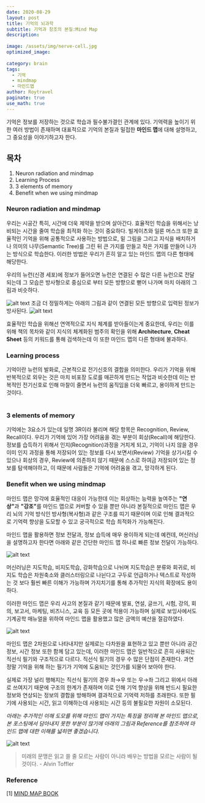 ```yaml
---
date: 2020-08-29
layout: post
title: 기억의 뇌과학
subtitle: 기억과 창조의 본질:Mind Map
description:
  
image: /assets/img/nerve-cell.jpg
optimized_image:
  
category: brain
tags:
  - 기억
  - mindmap
  - 마인드맵
author: Roytravel
paginate: true
use_math: true
---
```


기억은 정보를 저장하는 것으로 학습과 필수불가결인 관계에 있다. 기억력을 높이기 위한 여러 방법이 존재하며 대표적으로 기억의 본질과 밀접한 <strong>마인드 맵</strong>에 대해 설명하고, 그 중요성을 이야기하고자 한다.

## 목차
1. Neuron radiation and mindmap
2. Learning Process
3. 3 elements of memory
4. Benefit when we using mindmap

### Neuron radiation and mindmap

우리는 시공간 특히, 시간에 더욱 제약을 받으며 살아간다. 효율적인 학습을 위해서는 낭비되는 시간을 줄여 학습을 최적화 하는 것이 중요하다. 빌게이츠와 일론 머스크 또한 효율적인 기억을 위해 공통적으로 사용하는 방법으로, 밑 그림을 그리고 지식을 배치하거나 의미의 나무(Semantic Tree)를 그린 뒤 큰 가지를 만들고 작은 가지를 만들어 나가는 방식으로 학습한다. 이러한 방법은 우리가 흔히 알고 있는 마인드 맵의 다른 형태에 해당한다.<br>

우리의 뉴런(신경 세포)에 정보가 들어오면 뉴런은 연결된 수 많은 다른 뉴런으로 전달되는데 그 모습은 방사형으로 중심으로 부터 모든 방향으로 뻗어 나가며 마치 아래의 그림과 비슷하다.

![alt text](/assets/img/radiation.jpg)
조금 더 정밀하게는 아래의 그림과 같이 연결된 모든 방향으로 입력된 정보가 방사된다.
![alt text](/assets/img/nerve-cells-2.png)

효율적인 학습을 위해선 연역적으로 지식 체계를 받아들이는게 중요한데, 우리는 이를 위해 책의 목차와 같이 지식의 체계화된 범주의 확인을 위해 <strong>Architecture</strong>, <strong>Cheat Sheet</strong> 등의 키워드를 통해 검색하는데 이 또한 마인드 맵의 다른 형태에 불과하다.

### Learning process
기억이란 뉴런의 발화로, 근본적으로 전기신호의 결합을 의미한다. 우리가 기억을 위해 반복적으로 외우는 것은 마치 비포장 도로를 매끈하게 만드는 작업과 비슷한데 이는 반복적인 전기신호로 인해 마찰이 줄면서 뉴런의 움직임을 더욱 빠르고, 용이하게 만드는 것이다. <br><br/>

### 3 elements of memory
기억에는 3요소가 있는데 일명 3R이라 불리며 해당 항목은 Recognition, Review, Recall이다. 우리가 기억에 있어 가장 어려움을 겪는 부분이 회상(Recall)에 해당한다. 정보를 습득하기 위해서 인지(Recognition)과정을 거치게 되고, 기억이 나지 않을 경우 이미 인지 과정을 통해 저장되어 있는 정보를 다시 보면서(Review) 기억을 상기시킬 수 있으나 회상의 경우, Review에 의존하지 않기 때문에 스스로 하여금 저장되어 있는 정보를 탐색해야하고, 이 때문에 사람들은 기억에 어려움을 겪고, 망각하게 된다.<br>

### Benefit when we using mindmap
마인드 맵은 망각에 효율적인 대응이 가능한데 이는 회상하는 능력을 높여주는 <strong>"연상"</strong>과 <strong>"강조"</strong>를 마인드 맵으로 커버할 수 있을 뿐만 아니라 본질적으로 마인드 맵은 우리 뇌의 기억 방식인 방사형(복사형)과 같은 구조를 띠기 때문이며 이로 인해 결과적으로 기억력 향상을 도모할 수 있고 궁극적으로 학습 최적화가 가능해진다.<br>

마인드 맵을 활용하면 정보 전달과, 정보 습득에 매우 용이하게 되는데 예컨데, 머신러닝을 설명하고자 한다면 아래와 같은 간단한 마인드 맵 하나로 빠른 정보 전달이 가능하다.

![alt text](/assets/img/mindmap-ml.png)

머신러닝은 지도학습, 비지도학습, 강화학습으로 나뉘며 지도학습은 분류와 회귀로, 비지도 학습은 차원축소와 클러스터링으로 나뉜다고 구두로 언급하거나 텍스트로 작성하는 것 보다 훨씬 빠른 이해가 가능하며 가지치기를 통해 추가적인 지식의 확장에도 용이하다.<br>

이러한 마인드 맵은 우리 사고의 본질과 같기 때문에 발표, 연설, 글쓰기, 시험, 강의, 회의, 보고서, 마케팅, 비즈니스, 교육 등 모든 곳에 적용이 가능하며 실제로 보잉사에서도 기계공학 매뉴얼을 위하여 마인드 맵을 활용했고 많은 금액의 예산을 절감하였다.

![alt text](/assets/img/mindmap-boeing.jpg)

마인드 맵은 2차원으로 나타내지만 실제로는 다차원을 표현하고 있고 뿐만 아니라 공간 정보, 시간 정보 또한 함께 담고 있는데, 이러한 마인드 맵은 일반적으로 흔히 사용되는 직선식 필기와 구조적으로 다르다. 직선식 필기의 경우 수 많은 단점이 존재한다. 과연 정말 기억을 위해 하는 필기가 기억에 도움되는 것인가를 되물어 보아야 한다. 

실제로 가장 널리 행해지는 직선식 필기의 경우 좌→우 또는 우→좌 그리고 위에서 아래로 쓰여지기 때문에 구조의 한계가 존재하며 이로 인해 기억 향상을 위해 반드시 필요한 정보와 연상되는 정보의 결합을 방해하며 결과적으로 기억력 저하를 초래한다. 또한 필기에 사용되는 시간, 읽고 이해하는데 사용되는 시간 등의 불필요한 자원이 소모된다.<br>

<em> 아래는 추가적인 이해 도모를 위해 마인드 맵이 가지는 특징을 정리해 본 마인드 맵으로, 본 포스팅에서 담아내지 못한 부분이 많기에 아래의 그림과 Reference를 참조하여 마인드 맵에 대한 이해를 넓히면 좋겠습니다.</em>

![alt text](/assets/img/Mindmap-Transparency.png)


> 미래의 문맹은 읽고 쓸 줄 모르는 사람이 아니라 배우는 방법을 모르는 사람이 될 것이다. - Alvin Toffler
 
### Reference
[1] <a href="http://www.yes24.com/Product/Goods/20819">MIND MAP BOOK<a><br>
